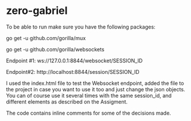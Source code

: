 # zero-gabriel

To be able to run make sure you have the following packages:

go get -u github.com/gorilla/mux

go get -u github.com/gorilla/websockets



Endpoint #1:
ws://127.0.0.1:8844/websocket/SESSION_ID


Endpoint#2:
http://localhost:8844/session/SESSION_ID



I used the index.html file to test the Websocket endpoint,
added the file to the project in case you want to use it too and just change the json objects.
You can of course use it several times with the same session_id, and different elements as described
on the Assigment.

The code contains inline comments for some of the decisions made.
